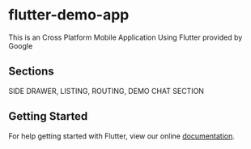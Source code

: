 # flutter-demo-app

This is an Cross Platform Mobile Application Using Flutter provided by Google

## Sections

SIDE DRAWER, LISTING, ROUTING, DEMO CHAT SECTION

## Getting Started

For help getting started with Flutter, view our online
[documentation](https://flutter.io/).
